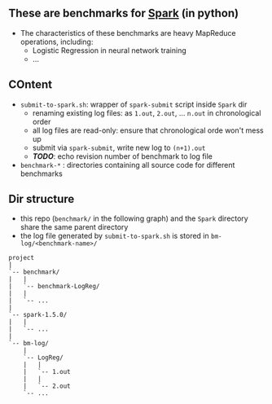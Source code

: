 ## These are benchmarks for [Spark](https://github.com/apache/spark/) (in python)
* The characteristics of these benchmarks are heavy MapReduce operations, including:
    * Logistic Regression in neural network training
    * ...

## COntent
* `submit-to-spark.sh`: wrapper of `spark-submit` script inside `Spark` dir
    * renaming existing log files: as `1.out`, `2.out`, ... `n.out` in chronological order
    * all log files are read-only: ensure that chronological orde won't mess up
    * submit via `spark-submit`, write new log to `(n+1).out`
    * **_TODO_**: echo revision number of benchmark to log file
* `benchmark-*` : directories containing all source code for different benchmarks

## Dir structure
* this repo (`benchmark/` in the following graph) and the `Spark` directory share the same parent directory
* the log file generated by `submit-to-spark.sh` is stored in `bm-log/<benchmark-name>/`
```
project
|
`-- benchmark/
|   |
|   `-- benchmark-LogReg/
|   |
|   `-- ...
|
`-- spark-1.5.0/
|   |
|   `-- ...
|
`-- bm-log/
    |
    `-- LogReg/
    |   |
    |   `-- 1.out
    |   |
    |   `-- 2.out
    `-- ...
```
